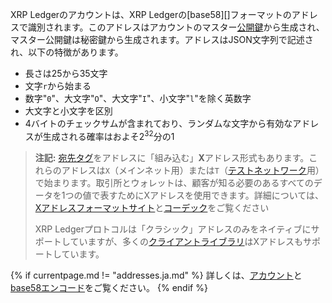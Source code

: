 XRP Ledgerのアカウントは、XRP Ledgerの[base58][]フォーマットのアドレスで識別されます。このアドレスはアカウントのマスター[公開鍵](https://en.wikipedia.org/wiki/Public-key_cryptography)から生成され、マスター公開鍵は秘密鍵から生成されます。アドレスはJSON文字列で記述され、以下の特徴があります。

* 長さは25から35文字
* 文字`r`から始まる
* 数字"`0`"、大文字"`O`"、大文字"`I`"、小文字"`l`"を除く英数字
* 大文字と小文字を区別
* 4バイトのチェックサムが含まれており、ランダムな文字から有効なアドレスが生成される確率はおよそ2<sup>32</sup>分の1

> **注記:** [宛先タグ](source-and-destination-tags.html)をアドレスに「組み込む」**X**アドレス形式もあります。これらのアドレスは`X`（メインネット用）または`T`（[テストネットワーク](parallel-networks.html)用）で始まります。取引所とウォレットは、顧客が知る必要のあるすべてのデータを1つの値で表すためにXアドレスを使用できます。詳細については、[Xアドレスフォーマットサイト](https://xrpaddress.info/)と[コーデック](https://github.com/xrp-community/xrpl-tagged-address-codec)をご覧ください
>
> XRP Ledgerプロトコルは「クラシック」アドレスのみをネイティブにサポートしていますが、多くの[クライアントライブラリ](client-libraries.html)はXアドレスもサポートしています。

{% if currentpage.md != "addresses.ja.md" %}
詳しくは、[アカウント](accounts.html)と[base58エンコード](base58-encodings.html)をご覧ください。
{% endif %}
